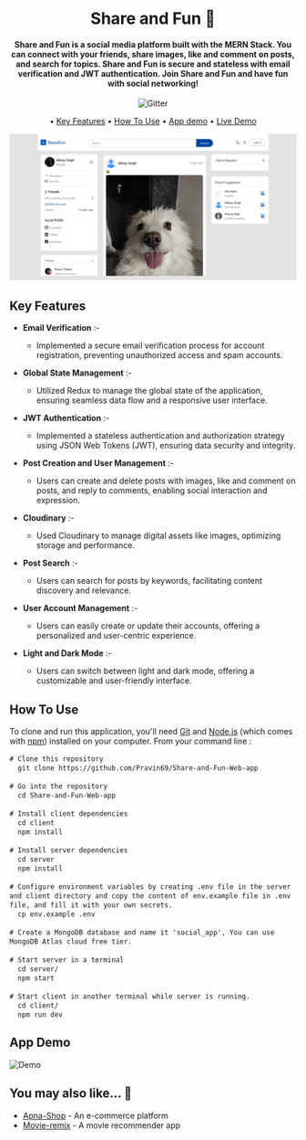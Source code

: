 <h1 align="center">
	Share and Fun 🤳
</h1>
<h4 align="center">Share and Fun is a social media platform built with the MERN Stack. You can connect with your friends, share images, like and comment on posts, and search for topics. Share and Fun is secure and stateless with email verification and JWT authentication. Join Share and Fun and have fun with social networking!</h4>

<p align="center">
    <img src="https://img.shields.io/badge/%E2%9D%A4-Made%20with%20Love-blue"  alt="Gitter">
</p>

<p align="center">
  • <a href="#key-features">Key Features</a> 
  • <a href="#how-to-use">How To Use</a> 
  • <a href="#app-demo">App demo</a> 
  • <a href="https://share-and-fun-web-app.vercel.app">Live Demo</a> 
  </p>

<p align="center">
    <img src="https://github.com/Pravin69/Share-and-Fun-Web-app/blob/main/demo/app_demo.jpeg?raw=true" alt="Share and Fun Capture" style="max-width: 100% !important">
</p>

## Key Features

- **Email Verification** :-

  - Implemented a secure email verification process for account registration, preventing unauthorized access and spam accounts.

- **Global State Management** :-

  - Utilized Redux to manage the global state of the application, ensuring seamless data flow and a responsive user interface.

- **JWT Authentication** :-

  - Implemented a stateless authentication and authorization strategy using JSON Web Tokens (JWT), ensuring data security and integrity.

- **Post Creation and User Management** :-

  - Users can create and delete posts with images, like and comment on posts, and reply to comments, enabling social interaction and expression.

- **Cloudinary** :-

  - Used Cloudinary to manage digital assets like images, optimizing storage and performance.

- **Post Search** :-

  - Users can search for posts by keywords, facilitating content discovery and relevance.

- **User Account Management** :-

  - Users can easily create or update their accounts, offering a personalized and user-centric experience.

- **Light and Dark Mode** :-
  - Users can switch between light and dark mode, offering a customizable and user-friendly interface.

## How To Use

To clone and run this application, you'll need [Git](https://git-scm.com) and [Node.js](https://nodejs.org/en/download/) (which comes with [npm](http://npmjs.com)) installed on your computer. From your command line :

```
# Clone this repository
  git clone https://github.com/Pravin69/Share-and-Fun-Web-app

# Go into the repository
  cd Share-and-Fun-Web-app

# Install client dependencies
  cd client
  npm install

# Install server dependencies
  cd server
  npm install

# Configure environment variables by creating .env file in the server and client directory and copy the content of env.example file in .env file, and fill it with your own secrets.
  cp env.example .env

# Create a MongoDB database and name it 'social_app', You can use MongoDB Atlas cloud free tier.

# Start server in a terminal
  cd server/
  npm start

# Start client in another terminal while server is running.
  cd client/
  npm run dev
```

## App Demo

![Demo](https://github.com/Pravin69/Share-and-Fun-Web-app/blob/main/demo/Demo.gif?raw=true)

## You may also like... 🙂

- [Apna-Shop](https://github.com/Pravin69/mern-ecommerce) - An e-commerce platform
- [Movie-remix](https://github.com/Pravin69/movie-remix) - A movie recommender app
